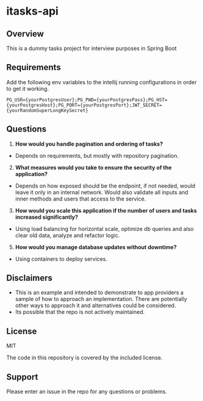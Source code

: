 # itasks-api

## Overview
This is a dummy tasks project for interview purposes in Spring Boot


## Requirements

Add the following env variables to the intellij running configurations in order to get it working.
```
PG_USR={yourPostgresUser};PG_PWD={yourPostgresPass};PG_HST={yourPostgresHost};PG_PORT={yourPostgresPort};JWT_SECRET={yourRandomSuperLongKeySecret}
```

## Questions
1. **How would you handle pagination and ordering of tasks?**
* Depends on requirements, but mostly with repository pagination.

2. **What measures would you take to ensure the security of the application?**
* Depends on how exposed should be the endpoint, if not needed, would leave it only in an internal network. Would also validate all inputs and inner methods and users that access to the service.

3. **How would you scale this application if the number of users and tasks increased significantly?**
* Using load balancing for horizontal scale, optimize db queries and also clear old data, analyze and refactor logic.

5. **How would you manage database updates without downtime?**
* Using containers to deploy services.

## Disclaimers
* This is an example and intended to demonstrate to app providers a sample of how to approach an implementation. There are potentially other ways to approach it and alternatives could be considered.
* Its possible that the repo is not actively maintained.

## License
MIT

The code in this repository is covered by the included license.

## Support
Please enter an issue in the repo for any questions or problems.
